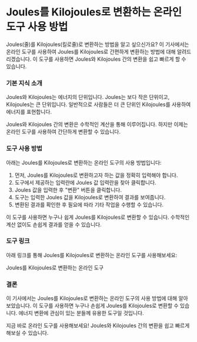 Joules를 Kilojoules로 변환하는 온라인 도구 사용 방법
=====================================

Joules(줄)를 Kilojoules(킬로줄)로 변환하는 방법을 알고 싶으신가요? 이 기사에서는 온라인 도구를 사용하여 Joules를 Kilojoules로 간편하게 변환하는 방법에 대해 알려드리겠습니다. 이 도구를 사용하면 Joules와 Kilojoules 간의 변환을 쉽고 빠르게 할 수 있습니다.

### 기본 지식 소개

Joules와 Kilojoules는 에너지의 단위입니다. Joules는 보다 작은 단위이고, Kilojoules는 큰 단위입니다. 일반적으로 사람들은 더 큰 단위인 Kilojoules를 사용하여 에너지를 표현합니다.

Joules와 Kilojoules 간의 변환은 수학적인 계산을 통해 이루어집니다. 하지만 이제는 온라인 도구를 사용하여 간단하게 변환할 수 있습니다.

### 도구 사용 방법

아래는 Joules를 Kilojoules로 변환하는 온라인 도구의 사용 방법입니다:

1. 먼저, Joules를 Kilojoules로 변환하고자 하는 값을 정확히 입력해야 합니다.
2. 도구에서 제공하는 입력란에 Joules 값 입력란을 찾아 클릭합니다.
3. Joules 값을 입력한 후 "변환" 버튼을 클릭합니다.
4. 도구는 입력한 Joules 값을 Kilojoules로 변환하여 결과를 보여줍니다.
5. 변환된 결과를 확인한 후 필요에 따라 기타 작업을 수행할 수 있습니다.

이 도구를 사용하면 누구나 쉽게 Joules를 Kilojoules로 변환할 수 있습니다. 수학적인 계산 없이도 손쉽게 결과를 얻을 수 있습니다.

### 도구 링크

아래 링크를 통해 Joules를 Kilojoules로 변환하는 온라인 도구를 사용해보세요:

Joules를 Kilojoules로 변환하는 온라인 도구

### 결론

이 기사에서는 Joules를 Kilojoules로 변환하는 온라인 도구의 사용 방법에 대해 알아보았습니다. 이 도구를 사용하면 누구나 손쉽게 Joules를 Kilojoules로 변환할 수 있습니다. 에너지 변환에 관심이 있는 분들께 유용한 도구일 것입니다.

지금 바로 온라인 도구를 사용해보세요! Joules와 Kilojoules 간의 변환을 쉽고 빠르게 해보실 수 있습니다.